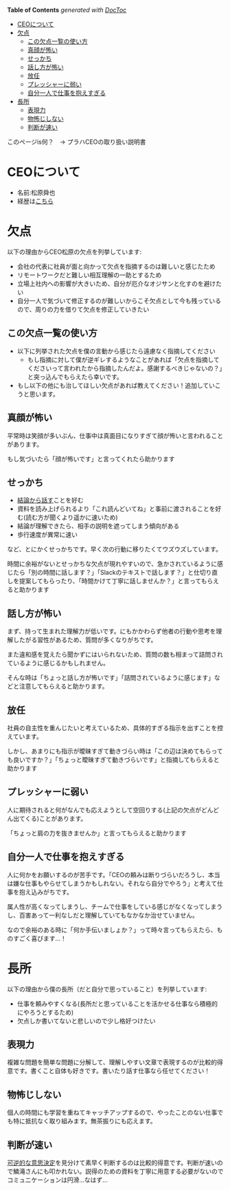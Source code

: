 <!-- START doctoc generated TOC please keep comment here to allow auto update -->
<!-- DON'T EDIT THIS SECTION, INSTEAD RE-RUN doctoc TO UPDATE -->
**Table of Contents**  *generated with [DocToc](https://github.com/thlorenz/doctoc)*

- [CEOについて](#ceo%E3%81%AB%E3%81%A4%E3%81%84%E3%81%A6)
- [欠点](#%E6%AC%A0%E7%82%B9)
  - [この欠点一覧の使い方](#%E3%81%93%E3%81%AE%E6%AC%A0%E7%82%B9%E4%B8%80%E8%A6%A7%E3%81%AE%E4%BD%BF%E3%81%84%E6%96%B9)
  - [真顔が怖い](#%E7%9C%9F%E9%A1%94%E3%81%8C%E6%80%96%E3%81%84)
  - [せっかち](#%E3%81%9B%E3%81%A3%E3%81%8B%E3%81%A1)
  - [話し方が怖い](#%E8%A9%B1%E3%81%97%E6%96%B9%E3%81%8C%E6%80%96%E3%81%84)
  - [放任](#%E6%94%BE%E4%BB%BB)
  - [プレッシャーに弱い](#%E3%83%97%E3%83%AC%E3%83%83%E3%82%B7%E3%83%A3%E3%83%BC%E3%81%AB%E5%BC%B1%E3%81%84)
  - [自分一人で仕事を抱えすぎる](#%E8%87%AA%E5%88%86%E4%B8%80%E4%BA%BA%E3%81%A7%E4%BB%95%E4%BA%8B%E3%82%92%E6%8A%B1%E3%81%88%E3%81%99%E3%81%8E%E3%82%8B)
- [長所](#%E9%95%B7%E6%89%80)
  - [表現力](#%E8%A1%A8%E7%8F%BE%E5%8A%9B)
  - [物怖じしない](#%E7%89%A9%E6%80%96%E3%81%98%E3%81%97%E3%81%AA%E3%81%84)
  - [判断が速い](#%E5%88%A4%E6%96%AD%E3%81%8C%E9%80%9F%E3%81%84)

<!-- END doctoc generated TOC please keep comment here to allow auto update -->

このページis何？　→ プラハCEOの取り扱い説明書

# CEOについて
- 名前:松原舜也
- 経歴は[こちら](https://www.praha-inc.com/member/shunyamatsubara)

# 欠点
以下の理由からCEO松原の欠点を列挙しています:

- 会社の代表に社員が面と向かって欠点を指摘するのは難しいと感じたため
- リモートワークだと難しい相互理解の一助とするため
- 立場上社内への影響が大きいため、自分が厄介なオジサンと化すのを避けたい
- 自分一人で気づいて修正するのが難しいからこそ欠点として今も残っているので、周りの力を借りて欠点を修正していきたい

## この欠点一覧の使い方
- 以下に列挙された欠点を僕の言動から感じたら遠慮なく指摘してください
  - もし指摘に対して僕が逆ギレするようなことがあれば「欠点を指摘してくださいって言われたから指摘したんだよ。感謝するべきじゃないの？」と突っ込んでもらえたら幸いです。
- もし以下の他にも治してほしい欠点があれば教えてください！追加していこうと思います。

## 真顔が怖い
平常時は笑顔が多いぶん、仕事中は真面目になりすぎて顔が怖いと言われることがあります。

もし気づいたら「顔が怖いです」と言ってくれたら助かります

## せっかち
- [結論から話す](https://blog.tinect.jp/?p=76175)ことを好む
- 資料を読み上げられるより「これ読んどいてね」と事前に渡されることを好む(読む方が聞くより遥かに速いため)
- 結論が理解できたら、相手の説明を遮ってしまう傾向がある
- 歩行速度が異常に速い

など、とにかくせっかちです。早く次の行動に移りたくてウズウズしています。

時間に余裕がないとせっかちな欠点が現れやすいので、急かされているように感じたら「別の時間に話します？」「Slackのテキストで話します？」と仕切り直しを提案してもらったり、「時間かけて丁寧に話しませんか？」と言ってもらえると助かります

## 話し方が怖い
まず、持って生まれた理解力が低いです。にもかかわらず他者の行動や思考を理解したがる習性があるため、質問が多くなりがちです。

また違和感を覚えたら聞かずにはいられないため、質問の数も相まって詰問されているように感じるかもしれません。

そんな時は「ちょっと話し方が怖いです」「詰問されているように感じます」などと注意してもらえると助かります。

## 放任
社員の自主性を重んじたいと考えているため、具体的すぎる指示を出すことを控えています。

しかし、あまりにも指示が曖昧すぎて動きづらい時は「この辺は決めてもらっても良いですか？」「ちょっと曖昧すぎて動きづらいです」と指摘してもらえると助かります

## プレッシャーに弱い
人に期待されると何がなんでも応えようとして空回りする(上記の欠点がどんどん出てくる)ことがあります。

「ちょっと肩の力を抜きませんか」と言ってもらえると助かります

## 自分一人で仕事を抱えすぎる
人に何かをお願いするのが苦手です。「CEOの頼みは断りづらいだろうし、本当は嫌な仕事もやらせてしまうかもしれない。それなら自分でやろう」と考えて仕事を抱え込みがちです。

属人性が高くなってしまうし、チームで仕事をしている感じがなくなってしまうし、百害あって一利なしだと理解していてもなかなか治せていません。

なので余裕のある時に「何か手伝いましょか？」って時々言ってもらえたら、ものすごく喜びます...！

# 長所
以下の理由から僕の長所（だと自分で思っていること）を列挙しています:

- 仕事を頼みやすくなる(長所だと思っていることを活かせる仕事なら積極的にやろうとするため)
- 欠点しか書いてないと悲しいので少し格好つけたい

## 表現力
複雑な問題を簡単な問題に分解して、理解しやすい文章で表現するのが比較的得意です。書くこと自体も好きです。書いたり話す仕事なら任せてください！

## 物怖じしない
個人の時間にも学習を重ねてキャッチアップするので、やったことのない仕事でも特に抵抗なく取り組みます。無茶振りにも応えます。

## 判断が速い
[可逆的な意思決定](https://www.sec.gov/Archives/edgar/data/1018724/000119312516530910/d168744dex991.htm#:~:text=Some%20decisions%20are,or%20small%20groups.)を見分けて素早く判断するのは比較的得意です。判断が速いので鱗滝さんにも叩かれない。説得のための資料を丁寧に用意する必要がないのでコミュニケーションは円滑...なはず...

